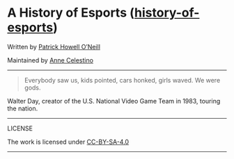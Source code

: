 # A History of Esports ([history-of-esports](https://github.com/hubwub/history-of-esports))

Written by [Patrick Howell O’Neill](https://github.com/howelloneill)

Maintained by [Anne Celestino](https://github.com/hubwub)

-----

> Everybody saw us, kids pointed, cars honked, girls waved. We were gods.

Walter Day, creator of the U.S. National Video Game Team in 1983, touring the nation.

---

LICENSE

The work is licensed under [CC-BY-SA-4.0](https://github.com/hubwub/history-of-esports/blob/master/LICENSE.md)

---